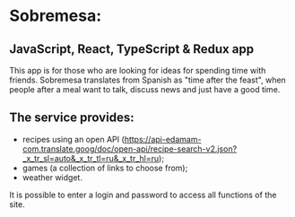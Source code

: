 # <br>Sobremesa:<br/>

## JavaScript, React, TypeScript & Redux app

This app is for those who are looking for ideas for spending time with friends. Sobremesa translates from Spanish as "time after the feast", when people after a meal want to talk, discuss news and just have a good time.

## The service provides:

- recipes using an open API (https://api-edamam-com.translate.goog/doc/open-api/recipe-search-v2.json?_x_tr_sl=auto&_x_tr_tl=ru&_x_tr_hl=ru);
- games (a collection of links to choose from);
- weather widget.

It is possible to enter a login and password to access all functions of the site.
